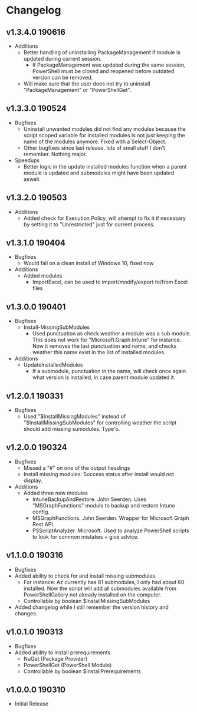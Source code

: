 # Changelog
## v1.3.4.0 190616
* Additions
	* Better handling of uninstalling PackageManagement if module is updated during current session.
		* If PackageManagement was updated during the same session, PowerShell must be closed and reopened before outdated version can be removed.
	* Will make sure that the user does not try to uninstall "PackageManagement" or "PowerShellGet".

## v1.3.3.0 190524
* Bugfixes
	* Uninstall unwanted modules did not find any modules because the script scoped variable for installed modules is not just keeping the name of the modules anymore. Fixed with a Select-Object.
	* Other bugfixes since last release, lots of small stuff I don't remember. Nothing major.
* Speedups
	* Better logic in the update installed modules function when a parent module is updated and submodules might have been updated aswell.

## v1.3.2.0 190503
* Additions
	* Added check for Execution Policy, will attempt to fix it if necessary by setting it to "Unrestricted" just for current process.

## v1.3.1.0 190404
* Bugfixes
	* Would fail on a clean install of Windows 10, fixed now
* Additions
	* Added modules
		* ImportExcel, can be used to import/modify/export to/from Excel files

## v1.3.0.0 190401
* Bugfixes
	* Install-MissingSubModules
		* Used punctuation as check weather a module was a sub module. This does not work for "Microsoft.Graph.Intune" for instance. Now it removes the last punctuation and name, and checks weather this name exist in the list of installed modules.
* Additions
	* UpdateInstalledModules
		* If a submodule, punctuation in the name, will check once again what version is installed, in case parent module updated it.

## v1.2.0.1 190331
* Bugfixes
	* Used "$InstallMissingModules" instead of "$InstallMissingSubModules" for controlling weather the script should add missing sumodules. Type'o.

## v1.2.0.0 190324
* Bugfixes
	* Missed a "#" on one of the output headings
	* Install missing modules: Success status after install would not display.
* Additions
	* Added three new modules
		* IntuneBackupAndRestore. John Seerden. Uses "MSGraphFunctions" module to backup and restore Intune config.
		* MSGraphFunctions. John Seerden. Wrapper for Microsoft Graph Rest API.
		* PSScriptAnalyzer. Microsoft. Used to analyze PowerShell scripts to look for common mistakes + give advice.

## v1.1.0.0 190316
* Bugfixes
* Added ability to check for and install missing submodules.
	* For instance: Az currently has 81 submodules, I only had about 60 installed. Now the script will add all submodules available from PowerShellGallery not already installed on the computer.
	* Controllable by boolean $InstallMissingSubModules
* Added changelog while I still remember the version history and changes.


## v1.0.1.0 190313
* Bugfixes
* Added ability to install prerequirements
	* NuGet (Package Provider)
	* PowerShellGet (PowerShell Module)
	* Controllable by boolean $InstallPrerequirements


## v1.0.0.0 190310
* Initial Release